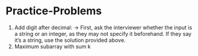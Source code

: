 # Practice-Problems
1) Add digit after decimal:
   -> First, ask the interviewer whether the input is a string or an integer, as they may not specify it beforehand. If they say it’s a string, use the solution provided above.
2) Maximum subarray with sum k
